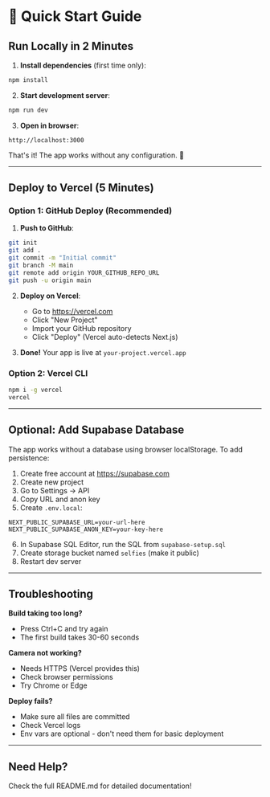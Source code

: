 # 🚀 Quick Start Guide

## Run Locally in 2 Minutes

1. **Install dependencies** (first time only):
```bash
npm install
```

2. **Start development server**:
```bash
npm run dev
```

3. **Open in browser**:
```
http://localhost:3000
```

That's it! The app works without any configuration. 🎉

---

## Deploy to Vercel (5 Minutes)

### Option 1: GitHub Deploy (Recommended)

1. **Push to GitHub**:
```bash
git init
git add .
git commit -m "Initial commit"
git branch -M main
git remote add origin YOUR_GITHUB_REPO_URL
git push -u origin main
```

2. **Deploy on Vercel**:
   - Go to https://vercel.com
   - Click "New Project"
   - Import your GitHub repository
   - Click "Deploy" (Vercel auto-detects Next.js)

3. **Done!** Your app is live at `your-project.vercel.app`

### Option 2: Vercel CLI

```bash
npm i -g vercel
vercel
```

---

## Optional: Add Supabase Database

The app works without a database using browser localStorage. To add persistence:

1. Create free account at https://supabase.com
2. Create new project
3. Go to Settings → API
4. Copy URL and anon key
5. Create `.env.local`:
```env
NEXT_PUBLIC_SUPABASE_URL=your-url-here
NEXT_PUBLIC_SUPABASE_ANON_KEY=your-key-here
```
6. In Supabase SQL Editor, run the SQL from `supabase-setup.sql`
7. Create storage bucket named `selfies` (make it public)
8. Restart dev server

---

## Troubleshooting

**Build taking too long?**
- Press Ctrl+C and try again
- The first build takes 30-60 seconds

**Camera not working?**
- Needs HTTPS (Vercel provides this)
- Check browser permissions
- Try Chrome or Edge

**Deploy fails?**
- Make sure all files are committed
- Check Vercel logs
- Env vars are optional - don't need them for basic deployment

---

## Need Help?

Check the full README.md for detailed documentation!

